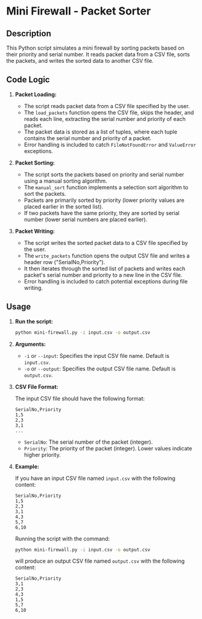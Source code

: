 # Mini Firewall - Packet Sorter

## Description

This Python script simulates a mini firewall by sorting packets based on their priority and serial number. It reads packet data from a CSV file, sorts the packets, and writes the sorted data to another CSV file.

## Code Logic

1.  **Packet Loading:**
    *   The script reads packet data from a CSV file specified by the user.
    *   The `load_packets` function opens the CSV file, skips the header, and reads each line, extracting the serial number and priority of each packet.
    *   The packet data is stored as a list of tuples, where each tuple contains the serial number and priority of a packet.
    *   Error handling is included to catch `FileNotFoundError` and `ValueError` exceptions.

2.  **Packet Sorting:**
    *   The script sorts the packets based on priority and serial number using a manual sorting algorithm.
    *   The `manual_sort` function implements a selection sort algorithm to sort the packets.
    *   Packets are primarily sorted by priority (lower priority values are placed earlier in the sorted list).
    *   If two packets have the same priority, they are sorted by serial number (lower serial numbers are placed earlier).

3.  **Packet Writing:**
    *   The script writes the sorted packet data to a CSV file specified by the user.
    *   The `write_packets` function opens the output CSV file and writes a header row ("SerialNo,Priority").
    *   It then iterates through the sorted list of packets and writes each packet's serial number and priority to a new line in the CSV file.
    *   Error handling is included to catch potential exceptions during file writing.

## Usage

1.  **Run the script:**

    ```bash
    python mini-firewall.py -i input.csv -o output.csv
    ```

2.  **Arguments:**

    *   `-i` or `--input`: Specifies the input CSV file name. Default is `input.csv`.
    *   `-o` or `--output`: Specifies the output CSV file name. Default is `output.csv`.

3.  **CSV File Format:**

    The input CSV file should have the following format:

    ```csv
    SerialNo,Priority
    1,5
    2,3
    3,1
    ...
    ```

    *   `SerialNo`: The serial number of the packet (integer).
    *   `Priority`: The priority of the packet (integer). Lower values indicate higher priority.

4.  **Example:**

    If you have an input CSV file named `input.csv` with the following content:

    ```csv
    SerialNo,Priority
    1,5
    2,3
    3,1
    4,3
    5,7
    6,10
    ```

    Running the script with the command:

    ```bash
    python mini-firewall.py -i input.csv -o output.csv
    ```

    will produce an output CSV file named `output.csv` with the following content:

    ```csv
    SerialNo,Priority
    3,1
    2,3
    4,3
    1,5
    5,7
    6,10
    ```